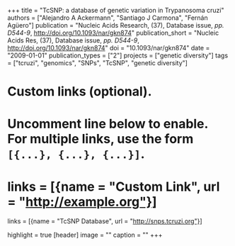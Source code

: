 +++
title = "TcSNP: a database of genetic variation in Trypanosoma cruzi"
authors = ["Alejandro A Ackermann", "Santiago J Carmona", "Fernán Agüero"]
publication = "Nucleic Acids Research, (37), Database issue, _pp. D544-9_, http://doi.org/10.1093/nar/gkn874"
publication_short = "Nucleic Acids Res, (37), Database issue, _pp. D544-9_, http://doi.org/10.1093/nar/gkn874"
doi = "10.1093/nar/gkn874"
date = "2009-01-01"
publication_types = ["2"]
projects = ["genetic diversity"]
tags = ["tcruzi", "genomics", "SNPs", "TcSNP", "genetic diversity"]

# Custom links (optional).
#   Uncomment line below to enable. For multiple links, use the form `[{...}, {...}, {...}]`.
# links = [{name = "Custom Link", url = "http://example.org"}]
links = [{name = "TcSNP Database", url = "http://snps.tcruzi.org"}]

highlight = true
[header]
image = ""
caption = ""
+++
